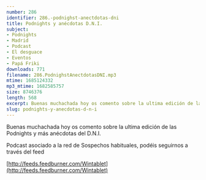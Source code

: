 ```yaml
---
number: 286
identifier: 286.-podnighst-anectdotas-dni
title: Podnights y anécdotas D.N.I.
subject:
- Podnights
- Madrid
- Podcast
- El desguace
- Eventos
- Papá Friki
downloads: 771
filename: 286.PodnighstAnectdotasDNI.mp3
mtime: 1685124332
mp3_mtime: 1682585757
size: 8746376
length: 568
excerpt: Buenas muchachada hoy os comento sobre la ultima edición de las podnights y más anécdotas del D.N.I.
slug: podnights-y-anecdotas-d-n-i
---
```

Buenas muchachada hoy os comento sobre la ultima edición de las Podnights y más anécdotas del D.N.I.

Podcast asociado a la red de Sospechos habituales, podéis seguirnos a través del feed

[http://feeds.feedburner.com/Wintablet](http://feeds.feedburner.com/Wintablet)